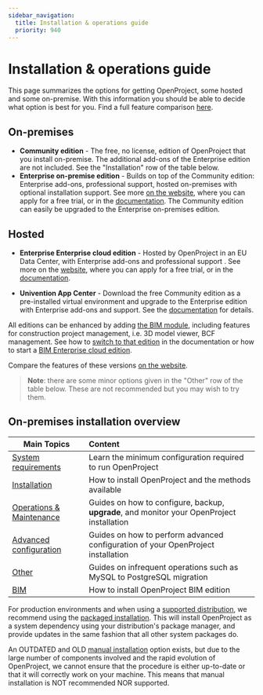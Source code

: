 ```yaml
---
sidebar_navigation:
  title: Installation & operations guide
  priority: 940
---
```


# Installation & operations guide

This page summarizes the options for getting OpenProject, some hosted and some on-premise. With this information you should be able to decide what option is best for you. Find a full feature comparison [here](https://www.openproject.org/pricing/#features).

## On-premises

* **Community edition** - The free, no license, edition of OpenProject that you install on-premise. The additional add-ons of the Enterprise edition are not included. See the "Installation" row of the table below.
* **Enterprise on-premise edition** - Builds on top of the Community edition: Enterprise add-ons, professional support, hosted on-premises with optional installation support. See more [on the website](https://www.openproject.org/enterprise-edition/), where you can apply for a free trial, or in the [documentation](../enterprise-guide/enterprise-on-premises-guide/). The Community edition can easily be upgraded to the Enterprise on-premises edition.

## Hosted

* **Enterprise Enterprise cloud edition** - Hosted by OpenProject in an EU Data Center, with Enterprise add-ons and professional support . See more on the [website](https://www.openproject.org/enterprise-edition/#hosting-options), where you can apply for a free trial, or in the [documentation](../enterprise-guide/enterprise-cloud-guide/).

* **Univention App Center** - Download the free Community edition as a pre-installed virtual environment and upgrade to the Enterprise edition with Enterprise add-ons and support. See the [documentation](installation/univention/) for details.

All editions can be enhanced by adding [the BIM module](../bim-guide/), including features for construction project management, i.e. 3D model viewer, BCF management. See how to [switch to that edition](bim-edition/) in the documentation or how to start a [BIM Enterprise cloud edition](https://start.openproject.com/trial/bim).

Compare the features of these versions [on the website](https://www.openproject.org/pricing/#features).

> **Note**: there are some minor options given in the "Other" row of the table below. These are not recommended but you may wish to try them.

## On-premises installation overview

| Main Topics                                 | Content                                                                                    |
|---------------------------------------------|:-------------------------------------------------------------------------------------------|
| [System requirements](system-requirements/) | Learn the minimum configuration required to run OpenProject                                |
| [Installation](installation/)               | How to install OpenProject and the methods available                                       |
| [Operations & Maintenance](operation/)      | Guides on how to configure, backup, **upgrade**, and monitor your OpenProject installation |
| [Advanced configuration](configuration/)    | Guides on how to perform advanced configuration of your OpenProject installation           |
| [Other](misc/)                              | Guides on infrequent operations such as MySQL to PostgreSQL migration                      |
| [BIM](../bim-guide/)                        | How to install OpenProject BIM edition                                                     |

For production environments and when using a [supported distribution](system-requirements), we recommend using the [packaged installation](installation/packaged/). This will install OpenProject as a system dependency using your distribution's package manager, and provide updates in the same fashion that all other system packages do.

An OUTDATED and OLD [manual installation](installation/manual) option exists, but due to the large number of components involved and the rapid evolution of OpenProject, we cannot ensure that the procedure is either up-to-date or that it will correctly work on your machine. This means that manual installation is NOT recommended NOR supported.

